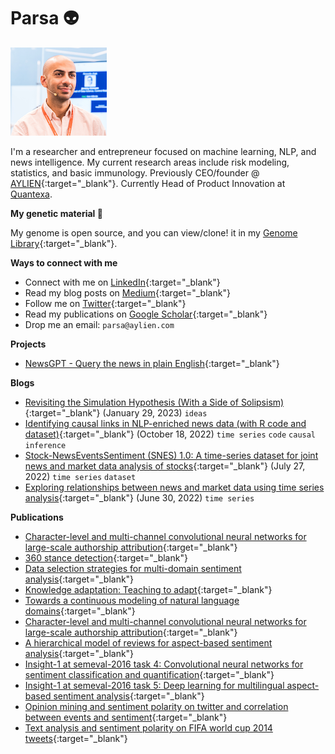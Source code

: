 # Parsa 👽

![img](./avatar.png)

I'm a researcher and entrepreneur focused on machine learning, NLP, and news intelligence. My current research areas include risk modeling, statistics, and basic immunology. Previously CEO/founder @ [AYLIEN](https://aylien.com){:target="_blank"}. Currently Head of Product Innovation at [Quantexa](https://www.quantexa.com/).

**My genetic material 🧬**

My genome is open source, and you can view/clone! it in my [Genome Library](https://github.com/parsaghaffari/genome){:target="_blank"}.

**Ways to connect with me**

- Connect with me on [LinkedIn](https://www.linkedin.com/in/parsa-ghaffari-a7300a24/){:target="_blank"}
- Read my blog posts on [Medium](https://blog.parsabg.com){:target="_blank"}
- Follow me on [Twitter](https://twitter.com/parsaghaffari){:target="_blank"}
- Read my publications on [Google Scholar](https://scholar.google.com/citations?user=eQEHcQ0AAAAJ&hl=en){:target="_blank"}
- Drop me an email: `parsa@aylien.com`

**Projects**

- [NewsGPT - Query the news in plain English](https://news-gpt.io/){:target="_blank"}

**Blogs**

- [Revisiting the Simulation Hypothesis (With a Side of Solipsism)](https://blog.parsabg.com/revisiting-the-simulation-hypothesis-with-a-tinge-of-solipsism-ea17685198a8){:target="_blank"} (January 29, 2023) `ideas`
- [Identifying causal links in NLP-enriched news data (with R code and dataset)](https://blog.parsabg.com/identifying-causal-links-in-nlp-enriched-news-data-with-r-code-and-dataset-240b965b78dd){:target="_blank"} (October 18, 2022) `time series` `code` `causal inference`
- [Stock-NewsEventsSentiment (SNES) 1.0: A time-series dataset for joint news and market data analysis of stocks](https://medium.com/@parsaghaffari/stock-newseventssentiment-snes-1-0-a92c8748b2c3){:target="_blank"} (July 27, 2022) `time series` `dataset`
- [Exploring relationships between news and market data using time series analysis](https://medium.com/@parsaghaffari/exploring-relationships-between-news-and-market-data-using-time-series-analysis-8a46b443841d){:target="_blank"} (June 30, 2022) `time series`

**Publications**

- [Character-level and multi-channel convolutional neural networks for large-scale authorship attribution](https://arxiv.org/abs/1609.06686){:target="_blank"}
- [360 stance detection](https://aclanthology.org/N18-5007/){:target="_blank"}
- [Data selection strategies for multi-domain sentiment analysis](https://arxiv.org/abs/1702.02426){:target="_blank"}
- [Knowledge adaptation: Teaching to adapt](https://arxiv.org/abs/1702.02052){:target="_blank"}
- [Towards a continuous modeling of natural language domains](https://arxiv.org/abs/1610.09158){:target="_blank"}
- [Character-level and multi-channel convolutional neural networks for large-scale authorship attribution](https://arxiv.org/abs/1609.06686){:target="_blank"}
- [A hierarchical model of reviews for aspect-based sentiment analysis](https://arxiv.org/abs/1609.02745){:target="_blank"}
- [Insight-1 at semeval-2016 task 4: Convolutional neural networks for sentiment classification and quantification](https://arxiv.org/abs/1609.02746){:target="_blank"}
- [Insight-1 at semeval-2016 task 5: Deep learning for multilingual aspect-based sentiment analysis](https://arxiv.org/abs/1609.02748){:target="_blank"}
- [Opinion mining and sentiment polarity on twitter and correlation between events and sentiment](https://ieeexplore.ieee.org/abstract/document/7474355/){:target="_blank"}
- [Text analysis and sentiment polarity on FIFA world cup 2014 tweets](http://www.johnbreslin.org/files/publications/20150810_lssa2015.pdf){:target="_blank"}

